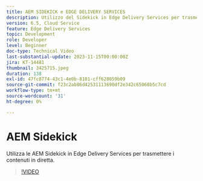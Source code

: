 ```yaml
---
title: AEM SIDEKICK e EDGE DELIVERY SERVICES
description: Utilizzo del Sidekick in Edge Delivery Services per trasmettere contenuti in diretta.
version: 6.5, Cloud Service
feature: Edge Delivery Services
topic: Development
role: Developer
level: Beginner
doc-type: Technical Video
last-substantial-update: 2023-11-15T00:00:00Z
jira: KT-14481
thumbnail: 3425715.jpeg
duration: 138
exl-id: 47fc8774-43c1-4e0b-8101-cff628059b09
source-git-commit: f23c2ab86d42531113690df2e342c65060b5c7cd
workflow-type: tm+mt
source-wordcount: '31'
ht-degree: 0%

---
```


# AEM Sidekick

Utilizza le AEM Sidekick in Edge Delivery Services per trasmettere i contenuti in diretta.

>[!VIDEO](https://video.tv.adobe.com/v/3425715/?learn=on)
